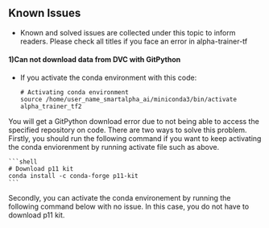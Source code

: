 ## Known Issues

- Known and solved issues are collected under this topic to inform readers. Please check all titles if you face an error in alpha-trainer-tf

#### 1)Can not download data from DVC with GitPython

- If you activate the conda environment with this code:

    ```shell
    # Activating conda environment
    source /home/user_name_smartalpha_ai/miniconda3/bin/activate alpha_trainer_tf2
    ```

 You will get a GitPython download error due to not being able to access the specified repository on code. There are two ways to solve this problem. Firstly, you should run the following command if you want to keep activating the conda enviorenment by running activate file such as above.

    ```shell
    # Download p11 kit
    conda install -c conda-forge p11-kit
    ```
 Secondly, you can activate the conda environement by running the following command below with no issue. In this case, you do not have to download p11 kit.
